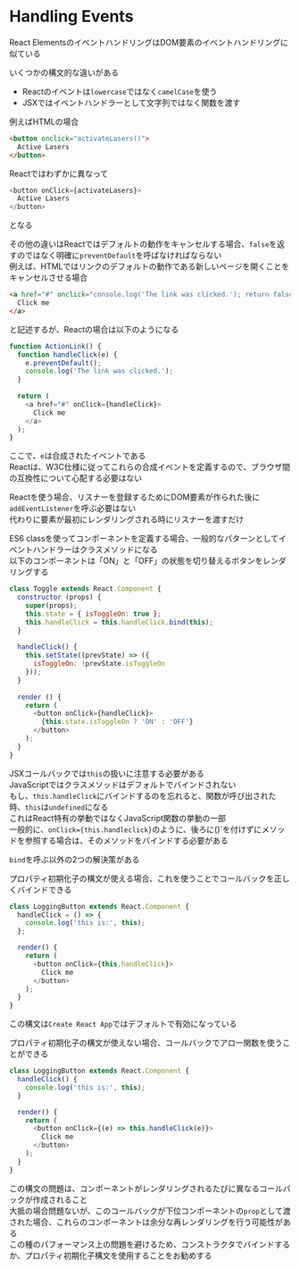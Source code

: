 # Handling Events

React ElementsのイベントハンドリングはDOM要素のイベントハンドリングに似ている  

いくつかの構文的な違いがある
- Reactのイベントは`lowercase`ではなく`camelCase`を使う
- JSXではイベントハンドラーとして文字列ではなく関数を渡す

例えばHTMLの場合

```html
<button onclick="activateLasers()">
  Active Lasers
</button>
```

Reactではわずかに異なって

```javascript
<button onClick={activateLasers}>
  Active Lasers
</button>
```

となる

その他の違いはReactではデフォルトの動作をキャンセルする場合、`false`を返すのではなく明確に`preventDefault`を呼ばなければならない  
例えば、HTMLではリンクのデフォルトの動作である新しいページを開くことをキャンセルさせる場合

```html
<a href="#" onclick="console.log('The link was clicked.'); return false">
  Click me
</a>
```

と記述するが、Reactの場合は以下のようになる

```javascript
function ActionLink() {
  function handleClick(e) {
    e.preventDefault();
    console.log('The link was clicked.');
  }
  
  return (
    <a href="#" onClick={handleClick}>
      Click me
    </a>
  );
}
```

ここで、`e`は合成されたイベントである  
Reactは、W3C仕様に従ってこれらの合成イベントを定義するので、ブラウザ間の互換性について心配する必要はない

Reactを使う場合、リスナーを登録するためにDOM要素が作られた後に`addEventListener`を呼ぶ必要はない  
代わりに要素が最初にレンダリングされる時にリスナーを渡すだけ

ES6 classを使ってコンポーネントを定義する場合、一般的なパターンとしてイベントハンドラーはクラスメソッドになる  
以下のコンポーネントは「ON」と「OFF」の状態を切り替えるボタンをレンダリングする

```javascript
class Toggle extends React.Component {
  constructor (props) {
    super(props);
    this.state = { isToggleOn: true };
    this.handleClick = this.handleClick.bind(this);
  }
  
  handleClick() {
    this.setState((prevState) => ({
      isToggleOn: !prevState.isToggleOn
    }));
  }
  
  render () {
    return (
      <button onClick={handleClick}>
        {this.state.isToggleOn ? 'ON' : 'OFF'}
      </button>
    );
  }
}
```

JSXコールバックでは`this`の扱いに注意する必要がある  
JavaScriptではクラスメソッドはデフォルトでバインドされない  
もし、`this.handleClick`にバインドするのを忘れると、関数が呼び出された時、`this`は`undefined`になる  
これはReact特有の挙動ではなくJavaScript関数の挙動の一部  
一般的に、`onClick={this.handleclick}`のように、後ろに()`を付けずにメソッドを参照する場合は、そのメソッドをバインドする必要がある

`bind`を呼ぶ以外の2つの解決策がある

プロパティ初期化子の構文が使える場合、これを使うことでコールバックを正しくバインドできる

```javascript
class LoggingButton extends React.Component {
  handleClick = () => {
    console.log('this is:', this);
  };

  render() {
    return (
      <button onClick={this.handleClick}>
        Click me
      </button>
    );
  }
}
```

この構文は`Create React App`ではデフォルトで有効になっている

プロパティ初期化子の構文が使えない場合、コールバックでアロー関数を使うことができる

```javascript
class LoggingButton extends React.Component {
  handleClick() {
    console.log('this is:', this);
  }

  render() {
    return (
      <button onClick={(e) => this.handleClick(e)}>
        Click me
      </button>
    );
  }
}
```

この構文の問題は、コンポーネントがレンダリングされるたびに異なるコールバックが作成されること  
大抵の場合問題ないが、このコールバックが下位コンポーネントの`prop`として渡された場合、これらのコンポーネントは余分な再レンダリングを行う可能性がある  
この種のパフォーマンス上の問題を避けるため、コンストラクタでバインドするか、プロパティ初期化子構文を使用することをお勧めする
